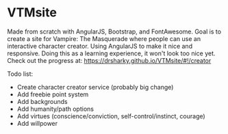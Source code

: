 # VTMsite

Made from scratch with AngularJS, Bootstrap, and FontAwesome.
Goal is to create a site for Vampire: The Masquerade where people can use an interactive character creator.
Using AngularJS to make it nice and responsive.
Doing this as a learning experience, it won't look too nice yet.
Check out the progress at: https://drsharky.github.io/VTMsite/#!/creator

Todo list:
* Create character creator service (probably big change)
* Add freebie point system
* Add backgrounds
* Add humanity/path options
* Add virtues (conscience/conviction, self-control/instinct, courage)
* Add willpower
